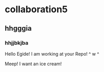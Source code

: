 # collaboration5
## hhgggia
### hhjjbkjba

Hello Egide! I am working at your Repo! ^ w ^

Meep! I want an ice cream!
